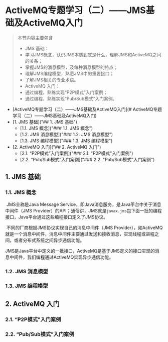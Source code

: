 # ActiveMQ专题学习（二）——JMS基础及ActiveMQ入门

>本节内容主要包含
>
>- JMS 基础：
>  - 学习JMS概念，认识JMS本质到底是什么，理解JMS和ActiveMQ之间的关系；
>  - 掌握JMS的消息模型，及每种消息模型的特点；
>  - 理解JMS编程模型，熟悉JMS中的重要接口；
>  - 了解JMS相关的专业术语。
>- ActiveMQ 入门：
>  - 通过编程，熟练实现“P2P模式”入门案例；
>  - 通过编程，熟练实现“Pub/Sub模式”入门案例。



- [ActiveMQ专题学习（二）——JMS基础及ActiveMQ入门](# ActiveMQ专题学习（二）——JMS基础及ActiveMQ入门)
- [1.	JMS 基础]("## 1.	JMS 基础")
  - [1.1.	JMS 概念]("### 1.1.	JMS 概念")
  - [1.2.	JMS 消息模型]("### 1.2.	JMS 消息模型")
  - [1.3.	JMS 编程模型]("### 1.3.	JMS 编程模型")
- [2.	ActiveMQ 入门]("## 2.	ActiveMQ 入门")
  - [2.1.	“P2P模式”入门案例]("### 2.1.	"P2P模式"入门案例")
  - [2.2.	“Pub/Sub模式”入门案例]("### 2.2.	"Pub/Sub模式"入门案例")



## 1.	JMS 基础

### 1.1.	JMS 概念

​		JMS全称是Java Message Service，即Java消息服务，是Java平台中关于消息中间件（JMS Provider）的API；通俗讲，JMS就是`javax.jms`包下面一批的编程接口，Java平台通过这些编程接口定义了JMS协议。

​		不同的厂商根据JMS协议实现自己的消息中间件（JMS Provider），如ActiveMQ就是一个消息中间件，消息中间件主要通过发送和接收消息，实现线程或进程之间，或者分布式系统之间异步通信功能。

​		JMS是Java平台中定义的一批接口，ActiveMQ是基于JMS定义的接口实现的消息中间件，我们编程通过ActiveMQ实现异步通信功能。



### 1.2.	JMS 消息模型





### 1.3.	JMS 编程模型







## 2.	ActiveMQ 入门

### 2.1.	“P2P模式”入门案例





### 2.2.	“Pub/Sub模式”入门案例

















